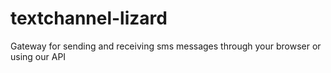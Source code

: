 # textchannel-lizard
Gateway for sending and receiving sms messages through your browser or using our API

